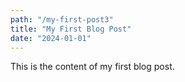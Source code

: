 ```yaml
---
path: "/my-first-post3"
title: "My First Blog Post"
date: "2024-01-01"
---
```


This is the content of my first blog post.
